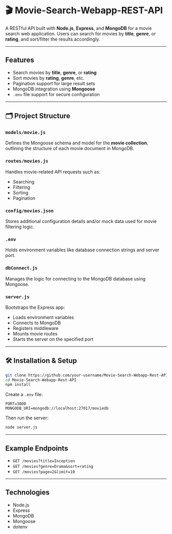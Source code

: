 # 🎬 Movie-Search-Webapp-REST-API

A RESTful API built with **Node.js**, **Express**, and **MongoDB** for a movie search web application. Users can search for movies by **title**, **genre**, or **rating**, and sort/filter the results accordingly.

---

## Features

* Search movies by **title**, **genre**, or **rating**
* Sort movies by **rating**, **genre**, etc.
* Pagination support for large result sets
* MongoDB integration using **Mongoose**
* `.env` file support for secure configuration

---

## 🗂️ Project Structure

### `models/movie.js`

Defines the Mongoose schema and model for the **movie collection**, outlining the structure of each movie document in MongoDB.

### `routes/movies.js`

Handles movie-related API requests such as:

* Searching
* Filtering
* Sorting
* Pagination

### `config/movies.json`

Stores additional configuration details and/or mock data used for movie filtering logic.

### `.env`

Holds environment variables like database connection strings and server port.

### `dbConnect.js`

Manages the logic for connecting to the MongoDB database using Mongoose.

### `server.js`

Bootstraps the Express app:

* Loads environment variables
* Connects to MongoDB
* Registers middleware
* Mounts movie routes
* Starts the server on the specified port

---

## 🛠️ Installation & Setup

```bash
git clone https://github.com/your-username/Movie-Search-Webapp-Rest-API.git
cd Movie-Search-Webapp-Rest-API
npm install
```

Create a `.env` file:

```env
PORT=3000
MONGODB_URI=mongodb://localhost:27017/moviedb
```

Then run the server:

```bash
node server.js
```

---

## Example Endpoints

* `GET /movies?title=Inception`
* `GET /movies?genre=Drama&sort=rating`
* `GET /movies?page=2&limit=10`

---

## Technologies

* Node.js
* Express
* MongoDB
* Mongoose
* dotenv
